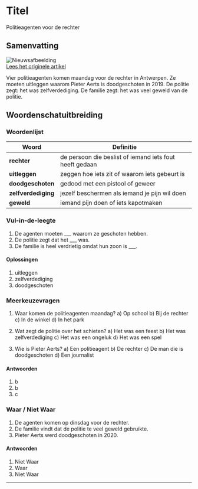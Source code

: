 # Titel

Politieagenten voor de rechter

## Samenvatting

![Nieuwsafbeelding](https://prod-img.standaard.be/public/nieuws/yf0fe2-file82nqj0ao1olrs6q0s50/alternates/BASE_SIXTEEN_NINE/file82nqj0ao1olrs6q0s50)   
[Lees het originele artikel](https://www.standaard.be/binnenland/maandag-verschijnen-agenten-die-pieter-aerts-neerschoten-voor-de-rechter-alles-wat-we-sinds-2019-hebben-gedaan-was-voor-de-zaak-van-onze-zoon/94902991.html)

Vier politieagenten komen maandag voor de rechter in Antwerpen. Ze moeten uitleggen waarom Pieter Aerts is doodgeschoten in 2019. De politie zegt: het was zelfverdediging. De familie zegt: het was veel geweld van de politie.

## Woordenschatuitbreiding

### Woordenlijst

| Woord | Definitie |
|-------|-----------|
| **rechter** | de persoon die beslist of iemand iets fout heeft gedaan |
| **uitleggen** | zeggen hoe iets zit of waarom iets gebeurt is |
| **doodgeschoten** | gedood met een pistool of geweer |
| **zelfverdediging** | jezelf beschermen als iemand je pijn wil doen |
| **geweld** | iemand pijn doen of iets kapotmaken |

### Vul-in-de-leegte
1. De agenten moeten ___ waarom ze geschoten hebben.
2. De politie zegt dat het ___ was.
3. De familie is heel verdrietig omdat hun zoon is ___.

#### Oplossingen
1. uitleggen
2. zelfverdediging
3. doodgeschoten

### Meerkeuzevragen
1. Waar komen de politieagenten maandag?
   a) Op school
   b) Bij de rechter
   c) In de winkel
   d) In het park

2. Wat zegt de politie over het schieten?
   a) Het was een feest
   b) Het was zelfverdediging
   c) Het was een ongeluk
   d) Het was een spel

3. Wie is Pieter Aerts?
   a) Een politieagent
   b) De rechter
   c) De man die is doodgeschoten
   d) Een journalist

#### Antwoorden
1. b
2. b
3. c

### Waar / Niet Waar
1. De agenten komen op dinsdag voor de rechter.
2. De familie vindt dat de politie te veel geweld gebruikte.
3. Pieter Aerts werd doodgeschoten in 2020.

#### Antwoorden
1. Niet Waar
2. Waar
3. Niet Waar
---